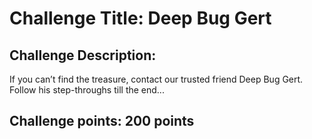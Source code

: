 # Challenge Title: Deep Bug Gert

## Challenge Description:
If you can’t find the treasure, contact our trusted friend Deep Bug Gert. Follow his step-throughs till the end...

## Challenge points: 200 points


